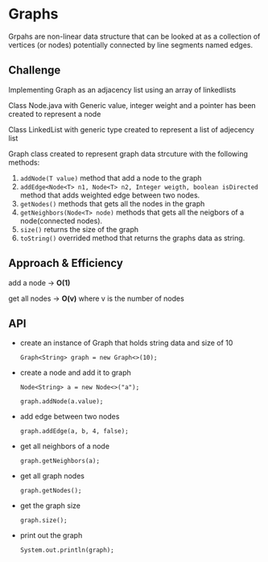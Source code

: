 # Graphs
<!-- Short summary or background information -->
Grpahs are non-linear data structure that can be looked at as a collection of vertices (or nodes) potentially connected by line segments named edges.


## Challenge
<!-- Description of the challenge -->
Implementing Graph as an adjacency list using an array of linkedlists 

Class Node.java with Generic value, integer weight and a pointer has been created to represent a node

Class LinkedList with generic type created to represent a list of adjecency list

Graph class created to represent graph data strcuture with the following methods:

1. `addNode(T value)` method that add a node to the graph
2. `addEdge<Node<T> n1, Node<T> n2, Integer weigth, boolean isDirected` method that adds weighted edge between two nodes.
3. `getNodes()` methods that gets all the nodes in the graph
4. `getNeighbors(Node<T> node)` methods that gets all the neigbors of a node(connected nodes).
5. `size()` returns the size of the graph
6. `toString()` overrided method that returns the graphs data as string.



## Approach & Efficiency
<!-- What approach did you take? Why? What is the Big O space/time for this approach? -->
add a node -> **O(1)**

get all nodes -> **O(v)** where v is the number of nodes


## API
<!-- Description of each method publicly available in your Graph -->

* create an instance of Graph that holds string data and size of 10

  `Graph<String> graph = new Graph<>(10);`

* create a node and add it to graph

    `Node<String> a = new Node<>("a");`

    `graph.addNode(a.value);`

* add edge between two nodes

    `graph.addEdge(a, b, 4, false);`

* get all neighbors of a node

  `graph.getNeighbors(a);`

* get all graph nodes

  `graph.getNodes();`

* get the graph size

  `graph.size();`

* print out the graph

  `System.out.println(graph);`
